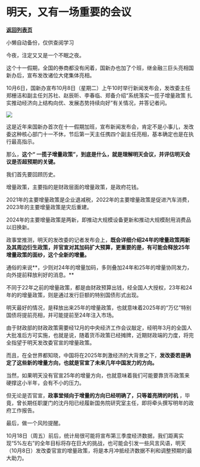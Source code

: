 # 明天，又有一场重要的会议

[**返回列表页**](/gzh/政事堂2019)

小懒自动备份，仅供查阅学习

今夜，注定又又是一个不眠之夜。  

这个十一假期，全国的券商都没有闲着，国新办也加了个班，继金融三巨头亮相国新办后，宣布发改诸位大佬集体亮相。

10月6日，国新办宣布10月8日（星期二）上午10时举行新闻发布会，发改委主任郑栅洁和副主任刘苏社、赵辰昕、李春临、郑备介绍“系统落实一揽子增量政策
扎实推动经济向上结构向优、发展态势持续向好”有关情况，并答记者问。

![](https://mmbiz.qpic.cn/mmbiz_jpg/rxhS23yu8cMCiar7osvCYkSLVhcbZgIg2FLI6EnY30kQIwWLibQ8AibenfTqyr8icqyXCflyjj2m8lyGQXicKVrhG8w/640?wx_fmt=jpeg&from;=appmsg)

这是近年来国新办首次在十一假期加班，宣布新闻发布会，肯定不是小事儿，发改委这种核心部门十一不休，节后第一天主任携四个副主任亮相，基本确定也是在执行最高指示。

那么，**这个“ 一揽子增量政策”，到底是什么，就是理解明天会议，并评估明天会议是否超预期的关键。**

我们首先要回顾历史。  

增量政策，主要指的是财政层面的增量政策，是政府花钱。  

2021年的主要增量政策是企业退减税，2022年的主要增量政策是促进汽车消费，2023年的主要增量政策是灾后重建。

2024年的主要增量政策是两新，即推动大规模设备更新和推动大规模耐用消费品以旧换新。

政事堂推测，明天的发改委的记者发布会上，**既会详细介绍24年的增量政策两新及其周边衍生政策，并官宣对其加码扩大预算，更重要的是，有可能会释放25年增量政策的面纱，这个全新的增量。**  

通俗的来说**，少则对24年的增量加码，多则叠加24年和25年的增量协同发力，向外提前释放利好的消息。**

不同于22年之前的增量政策，都是由财政预算出钱，经全国人大授权，23年和24年的的增量政策，则是通过发行巨额的特别国债形式出现。

明天最好的情况，是释放出来25年的增量政策，也就意味着2025年的“万亿”特别国债将提前亮相，并可能提前至24年注入市场。

由于财政部的财政政策需要经12月的中央经济工作会议敲定，经明年3月的全国人大批准后方可实施，也就是说，随着货币政策已经摊牌，近期财政端的力度，将完全指望于明天发改委官宣的增量政策。

而且，在全世界都知晓，中国将在2025年刺激经济的大背景之下，**发改委若是确定了这些新的增量方向，也就是官宣了未来几年中国发力的方向。**

当然，如果明天没有官宣25年的增量方向，也就意味着我们可能要靠货币政策来硬撑这小半年，会有不小的压力。

但无论是否官宣，**政事堂倾向于增量的方向已经明确了，只等着亮牌的时机**
，毕竟，曾长期任职厦门的沈丹阳已经履新国务院研究室主任，即将牵头撰写明年的政府工作报告。

最后，做一个风险提醒。

10月18日（周五）前后，统计局很可能将宣布第三季度经济数据，我们距离实现“5%左右”的全年目标将存在巨大的挑战，也可能会引发一些风言风语，明天（10月8日）发改委官宣的增量政策，将是本月冲抵经济数据不利和调整预期的最大助力。

  

